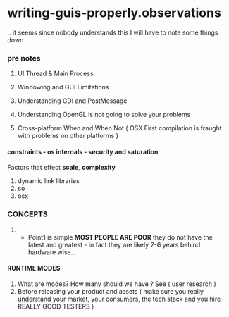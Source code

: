 # writing-guis-properly.observations
.. it seems since nobody understands this I will have to note some things down

### pre notes

1) UI Thread & Main Process

2) Windowing and GUI Limitations

3) Understanding GDI and PostMessage

4) Understanding OpenGL is not going to solve your problems

5) Cross-platform When and When Not ( OSX First compilation is fraught with problems on other platforms )

#### constraints - os internals - security and saturation

Factors that effect **scale**, **complexity** 

1) dynamic link libraries
2) so
3) osx

### CONCEPTS

1) - Point1 is simple **MOST PEOPLE ARE POOR** they do not have the latest and greatest - in fact they are likely 2-6 years behind hardware wise... 

#### RUNTIME MODES

1) What are modes? How many should we have ? See ( user research )
2) Before releasing your product and assets ( make sure you really understand your market, your consumers, the tech stack and you hire REALLY GOOD TESTERS )

